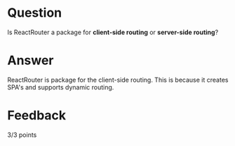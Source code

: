 # Question

Is ReactRouter a package for **client-side routing** or **server-side routing**?

# Answer
ReactRouter is  package for the client-side routing. This is because it creates SPA's and supports dynamic routing.



# Feedback

3/3 points